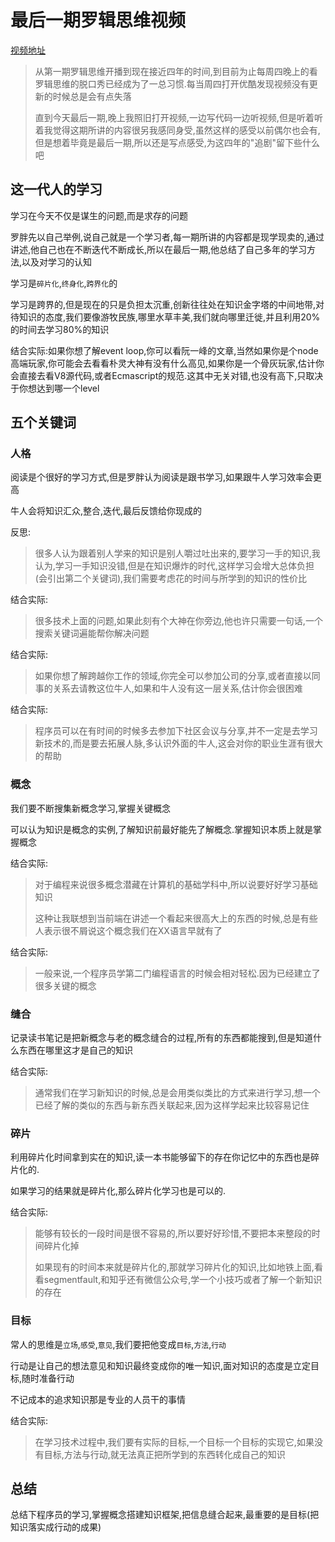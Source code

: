 # 最后一期罗辑思维视频
[视频地址](http://v.youku.com/v_show/id_XMjYxMjEyNDU0MA==.html?from=s1.8-1-1.1&spm=a2h0k.8191407.0.0)

> 从第一期罗辑思维开播到现在接近四年的时间,到目前为止每周四晚上的看罗辑思维的脱口秀已经成为了一总习惯.每当周四打开优酷发现视频没有更新的时候总是会有点失落
> 
> 直到今天最后一期,晚上我照旧打开视频,一边写代码一边听视频,但是听着听着我觉得这期所讲的内容很另我感同身受,虽然这样的感受以前偶尔也会有,但是想着毕竟是最后一期,所以还是写点感受,为这四年的"追剧"留下些什么吧

## 这一代人的学习
学习在今天不仅是谋生的问题,而是求存的问题

罗胖先以自己举例,说自己就是一个学习者,每一期所讲的内容都是现学现卖的,通过讲述,他自己也在不断迭代不断成长,所以在最后一期,他总结了自己多年的学习方法,以及对学习的认知

学习是`碎片化`,`终身化`,`跨界化`的

学习是跨界的,但是现在的只是负担太沉重,创新往往处在知识金字塔的中间地带,对待知识的态度,我们要像游牧民族,哪里水草丰美,我们就向哪里迁徙,并且利用20%的时间去学习80%的知识

结合实际:如果你想了解event loop,你可以看阮一峰的文章,当然如果你是个node高端玩家,你可能会去看看朴灵大神有没有什么高见,如果你是一个骨灰玩家,估计你会直接去看V8源代码,或者Ecmascript的规范.这其中无关对错,也没有高下,只取决于你想达到哪一个level


## 五个关键词

### 人格

阅读是个很好的学习方式,但是罗胖认为阅读是跟书学习,如果跟牛人学习效率会更高

牛人会将知识汇众,整合,迭代,最后反馈给你现成的

反思:
> 很多人认为跟着别人学来的知识是别人嚼过吐出来的,要学习一手的知识,我认为,学习一手知识没错,但是在知识爆炸的时代,这样学习会增大总体负担(会引出第二个关键词),我们需要考虑花的时间与所学到的知识的性价比

结合实际:

> 很多技术上面的问题,如果此刻有个大神在你旁边,他也许只需要一句话,一个搜索关键词遍能帮你解决问题

结合实际:

> 如果你想了解跨越你工作的领域,你完全可以参加公司的分享,或者直接以同事的关系去请教这位牛人,如果和牛人没有这一层关系,估计你会很困难

结合实际:

> 程序员可以在有时间的时候多去参加下社区会议与分享,并不一定是去学习新技术的,而是要去拓展人脉,多认识外面的牛人,这会对你的职业生涯有很大的帮助

### 概念

我们要不断搜集新概念学习,掌握关键概念

可以认为知识是概念的实例,了解知识前最好能先了解概念.掌握知识本质上就是掌握概念

结合实际:

> 对于编程来说很多概念潜藏在计算机的基础学科中,所以说要好好学习基础知识
> 
> 这种让我联想到当前端在讲述一个看起来很高大上的东西的时候,总是有些人表示很不屑说这个概念我们在XX语言早就有了

结合实际:

> 一般来说,一个程序员学第二门编程语言的时候会相对轻松.因为已经建立了很多关键的概念

### 缝合

记录读书笔记是把新概念与老的概念缝合的过程,所有的东西都能搜到,但是知道什么东西在哪里这才是自己的知识

结合实际: 

> 通常我们在学习新知识的时候,总是会用类似类比的方式来进行学习,想一个已经了解的类似的东西与新东西关联起来,因为这样学起来比较容易记住

### 碎片

利用碎片化时间拿到实在的知识,读一本书能够留下的存在你记忆中的东西也是碎片化的.

如果学习的结果就是碎片化,那么碎片化学习也是可以的.

结合实际:

> 能够有较长的一段时间是很不容易的,所以要好好珍惜,不要把本来整段的时间碎片化掉
> 
> 如果现有的时间本来就是碎片化的,那就学习碎片化的知识,比如地铁上面,看看segmentfault,和知乎还有微信公众号,学一个小技巧或者了解一个新知识的存在

### 目标

常人的思维是`立场`,`感受`,`意见`,我们要把他变成`目标`,`方法`,`行动`

行动是让自己的想法意见和知识最终变成你的唯一知识,面对知识的态度是立定目标,随时准备行动

不记成本的追求知识那是专业的人员干的事情

结合实际: 

> 在学习技术过程中,我们要有实际的目标,一个目标一个目标的实现它,如果没有目标,方法与行动,就无法真正把所学到的东西转化成自己的知识


## 总结

总结下程序员的学习,掌握概念搭建知识框架,把信息缝合起来,最重要的是目标(把知识落实成行动的成果)







